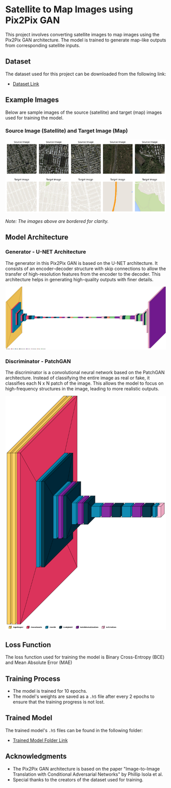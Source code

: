 # Satellite to Map Images using Pix2Pix GAN

This project involves converting satellite images to map images using the Pix2Pix GAN architecture. The model is trained to generate map-like outputs from corresponding satellite inputs.

## Dataset

The dataset used for this project can be downloaded from the following link:
- [Dataset Link](http://efrosgans.eecs.berkeley.edu/pix2pix/datasets/maps.tar.gz)

## Example Images

Below are sample images of the source (satellite) and target (map) images used for training the model.

### Source Image (Satellite) and Target Image (Map)
![Source Target Images](Source_Target_images.png)

*Note: The images above are bordered for clarity.*

## Model Architecture

### Generator - U-NET Architecture

The generator in this Pix2Pix GAN is based on the U-NET architecture. It consists of an encoder-decoder structure with skip connections to allow the transfer of high-resolution features from the encoder to the decoder. This architecture helps in generating high-quality outputs with finer details.

![Generator Architecture](Model_Structure_&_Visualization/Generator_model_visualization.png)

### Discriminator - PatchGAN

The discriminator is a convolutional neural network based on the PatchGAN architecture. Instead of classifying the entire image as real or fake, it classifies each N x N patch of the image. This allows the model to focus on high-frequency structures in the image, leading to more realistic outputs.

![Discriminator Architecture](Model_Structure_&_Visualization/Discriminator_model_visualization.png)

## Loss Function

The loss function used for training the model is Binary Cross-Entropy (BCE) and Mean Absolute Error (MAE)

## Training Process

- The model is trained for 10 epochs.
- The model's weights are saved as a `.h5` file after every 2 epochs to ensure that the training progress is not lost.

## Trained Model

The trained model's `.h5` files can be found in the following folder:
- [Trained Model Folder Link](https://drive.google.com/drive/folders/1CbBApaOQG_bcIyDwTY41yEX8L54q1J_q?usp=sharing)

## Acknowledgments

- The Pix2Pix GAN architecture is based on the paper "Image-to-Image Translation with Conditional Adversarial Networks" by Phillip Isola et al.
- Special thanks to the creators of the dataset used for training.